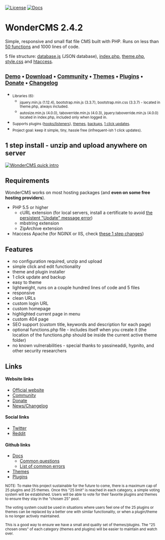 [![License](https://img.shields.io/github/license/mashape/apistatus.svg?style=for-the-badge)](https://github.com/robiso/wondercms/blob/master/license)  [![Docs](https://img.shields.io/readthedocs/pip/stable.svg?style=for-the-badge)](https://github.com/robiso/wondercms/wiki#wondercms-documentation)


# WonderCMS 2.4.2
Simple, responsive and small flat file CMS built with PHP. Runs on less than [50 functions](https://github.com/robiso/wondercms/wiki/List-of-all-functions) and 1000 lines of code.

5 file structure: [database.js](https://github.com/robiso/wondercms/wiki/Default-database.js#default-databasejs) (JSON database), [index.php](https://github.com/robiso/wondercms/blob/master/index.php), [theme.php](https://github.com/robiso/wondercms/blob/master/themes/default/theme.php), [style.css](https://github.com/robiso/wondercms/blob/master/themes/default/css/style.css) and [htaccess](https://github.com/robiso/wondercms/blob/master/.htaccess).

## <sup>[Demo](https://www.wondercms.com/demo) • [Download](https://wondercms.com/latest) • [Community](https://wondercms.com/community) • [Themes](https://wondercms.com/themes) • [Plugins](https://wondercms.com/plugins) • [Donate](https://wondercms.com/donate) • [Changelog](https://wondercms.com/whatsnew)</sup>

- <sub>Libraries (6):</sub>
   - <sub>jquery.min.js (1.12.4), bootstrap.min.js (3.3.7), bootstrap.min.css (3.3.7) - located in theme.php, always included.</sub>
   - <sub>autosize.min.js (4.0.0), taboverride.min.js (4.0.3), jquery.taboverride.min.js (4.0.0) located in index.php, included only when logged in.</sub>
- <sub>Supports plugins ([hooks/listeners](https://github.com/robiso/wondercms/wiki/List-of-hooks)), [themes](https://github.com/robiso/wondercms/wiki/Create-theme-in-8-easy-steps), [backups](https://github.com/robiso/wondercms/wiki/Backup-all-files), [1 click updates](https://github.com/robiso/wondercms/wiki/One-click-update).</sub>
- <sub>Project goal: keep it simple, tiny, hassle free (infrequent-ish 1 click updates).</sub>

## 1 step install - unzip and upload anywhere on server

<a href="https://www.wondercms.com" title="WonderCMS website"><img src="https://www.wondercms.com/WonderCMS-intro.png?v=5" alt="WonderCMS quick intro" /></a>

## Requirements
WonderCMS works on most hosting packages (and **even on some free hosting providers**).
- PHP 5.5 or higher
  - cURL extension (for local servers, install a certificate to avoid [the persistent "Update" message error](https://github.com/robiso/wondercms/wiki/Persistent-%22New-WonderCMS-update-available%22-message))
  - mbstring extension
  - ZipArchive extension
- htaccess Apache (for NGINX or IIS, check [these 1 step changes](https://github.com/robiso/wondercms/wiki/One-step-install#additional-steps-for-nginx-and-iis))

## Features
 - no configuration required, unzip and upload
 - simple click and edit functionality
 - theme and plugin installer
 - 1 click update and backup
 - easy to theme
 - lightweight, runs on a couple hundred lines of code and 5 files
 - responsive
 - clean URLs
 - custom login URL
 - custom homepage
 - highlighted current page in menu
 - custom 404 page
 - SEO support (custom title, keywords and description for each page)
 - optional functions.php file - includes itself when you create it (the location of the functions.php should be inside the current active theme folder)
 - no known vulnerabilities - special thanks to yassineaddi, hypnito, and other security researchers

## Links
#### Website links
- [Official website](https://wondercms.com)
- [Community](https://wondercms.com/forum)
- [Donate](https://wondercms.com/donate)
- [News/Changelog](https://wondercms.com/whatsnew)

#### Social links
- [Twitter](https://twitter.com/wondercms)
- [Reddit](https://reddit.com/r/WonderCMS)

#### Github links
- [Docs](https://github.com/robiso/wondercms/wiki#wondercms-documentation)
   - [Common questions](https://github.com/robiso/wondercms/wiki#common-questions--help)
   - [List of common errors](https://github.com/robiso/wondercms/wiki/List-of-common-errors#troubleshooting-common-errors)
- [Themes](https://github.com/robiso/wondercms-themes)
- [Plugins](https://github.com/robiso/wondercms-plugins)


<sub>NOTE: To make this project sustainable for the future to come, there is a maximum cap of 25 plugins and 25 themes.
Once this "25 limit" is reached in each category, a simple voting system will be established.
Users will be able to vote for their favorite plugins and themes to ensure they stay in the "chosen 25" pool.</sub>

<sub>The voting system could be used in situations where users feel one of the 25 plugins or themes can be replaced by a better one with similar functionality, or when a plugin/theme is no longer actively maintained.</sub>

<sub>This is a good way to ensure we have a small and quality set of themes/plugins. The "25 chosen ones" of each category (themes and plugins) will be easier to maintain and watch over.</sub>

